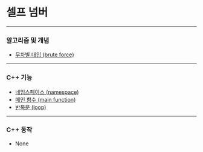 # 셀프 넘버

***

### 알고리즘 및 개념
* [무차별 대입 (brute force)](https://github.com/Khamax4mr/Study-Baekjoon-edition/wiki/%EB%AC%B4%EC%B0%A8%EB%B3%84-%EB%8C%80%EC%9E%85-(brute-force))

***

### C++ 기능
* [네임스페이스 (namespace)](https://github.com/Khamax4mr/Study-Baekjoon-edition/wiki/%EB%84%A4%EC%9E%84%EC%8A%A4%ED%8E%98%EC%9D%B4%EC%8A%A4-(namespace))
* [메인 함수 (main function)](https://github.com/Khamax4mr/Study-Baekjoon-edition/wiki/%EB%A9%94%EC%9D%B8-%ED%95%A8%EC%88%98-(main-function))
* [반복문 (loop)](https://github.com/Khamax4mr/Study-Baekjoon-edition/wiki/%EB%B0%98%EB%B3%B5%EB%AC%B8-(loop))

***

### C++ 동작
* None